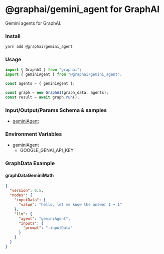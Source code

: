 
# @graphai/gemini_agent for GraphAI

Gemini agents for GraphAI.

### Install

```sh
yarn add @graphai/gemini_agent
```


### Usage

```typescript
import { GraphAI } from "graphai";
import { geminiAgent } from "@graphai/gemini_agent";

const agents = { geminiAgent };

const graph = new GraphAI(graph_data, agents);
const result = await graph.run();
```

### Input/Output/Params Schema & samples
 - [geminiAgent](https://github.com/receptron/graphai/blob/main/docs/agentDocs/llm/geminiAgent.md)

### Environment Variables
 - geminiAgent
   - GOOGLE_GENAI_API_KEY



### GraphData Example

#### graphDataGeminiMath
```json
{
  "version": 0.5,
  "nodes": {
    "inputData": {
      "value": "hello, let me know the answer 1 + 1"
    },
    "llm": {
      "agent": "geminiAgent",
      "inputs": {
        "prompt": ":inputData"
      }
    }
  }
}
```




